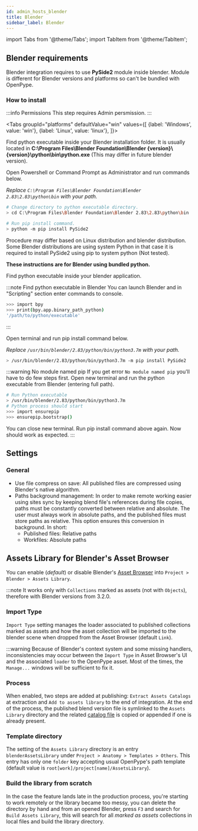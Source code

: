 ```yaml
---
id: admin_hosts_blender
title: Blender
sidebar_label: Blender
---
```


import Tabs from '@theme/Tabs';
import TabItem from '@theme/TabItem';

## Blender requirements
Blender integration requires to use **PySide2** module inside blender. Module is different for Blender versions and platforms so can't be bundled with OpenPype.

### How to install

:::info Permissions
This step requires Admin persmission.
:::

<Tabs
  groupId="platforms"
  defaultValue="win"
  values={[
    {label: 'Windows', value: 'win'},
    {label: 'Linux', value: 'linux'},
  ]}>

<TabItem value="win">

Find python executable inside your Blender installation folder. It is usually located in **C:\\Program Files\\Blender Foundation\\Blender {version}\\{version}\\python\\bin\\python.exe** (This may differ in future blender version).

Open Powershell or Command Prompt as Administrator and run commands below.

*Replace `C:\Program Files\Blender Foundation\Blender 2.83\2.83\python\bin` with your path.*

```bash
# Change directory to python executable directory.
> cd C:\Program Files\Blender Foundation\Blender 2.83\2.83\python\bin

# Run pip install command.
> python -m pip install PySide2
```

</TabItem>

<TabItem value="linux">

Procedure may differ based on Linux distribution and blender distribution. Some Blender distributions are using system Python in that case it is required to install PySide2 using pip to system python (Not tested).

**These instructions are for Blender using bundled python.**

Find python executable inside your blender application.

:::note Find python executable in Blender
You can launch Blender and in "Scripting" section enter commands to console.
```bash
>>> import bpy
>>> print(bpy.app.binary_path_python)
'/path/to/python/executable'
```
:::

Open terminal and run pip install command below.

*Replace `/usr/bin/blender/2.83/python/bin/python3.7m` with your path.*
```bash
> /usr/bin/blender/2.83/python/bin/python3.7m -m pip install PySide2
```

:::warning No module named pip
If you get error `No module named pip` you'll have to do few steps first. Open new terminal and run the python executable from Blender (entering full path).
```bash
# Run Python executable
> /usr/bin/blender/2.83/python/bin/python3.7m
# Python process should start
>>> import ensurepip
>>> ensurepip.bootstrap()
```
You can close new terminal. Run pip install command above again. Now should work as expected.
:::

</TabItem>

</Tabs>

## Settings
### General
- Use file compress on save: All published files are compressed using Blender's native algorithm.
- Paths background management: In order to make remote working easier using sites sync by keeping blend file's references during file copies, paths must be constantly converted between relative and absolute. The user must always work in absolute paths, and the published files must store paths as relative. This option ensures this conversion in background. In short:
  - Published files: Relative paths
  - Workfiles: Absolute paths

## Assets Library for Blender's Asset Browser

You can enable (*default*) or disable Blender's [Asset Browser](https://docs.blender.org/manual/en/latest/editors/asset_browser.html) into `Project > Blender > Assets Library`.

:::note
It works only with `Collections` marked as assets (not with `Objects`), therefore with Blender versions from 3.2.0.

### Import Type
`Import Type` setting manages the loader associated to published collections marked as assets and how the asset collection will be imported to the blender scene when dropped from the Asset Browser (default `Link`).

:::warning
Because of Blender's context system and some missing handlers, inconsistencies may occur between the `Import Type` in Asset Browser's UI and the associated `loader` to the OpenPype asset. Most of the times, the `Manage...` windows will be sufficient to fix it.

### Process
When enabled, two steps are added at publishing: `Extract Assets Catalogs` at extraction and `Add to assets library` to the end of integration. At the end of the process, the published blend version file is symlinked to the `Assets Library` directory and the related [catalog file](https://docs.blender.org/manual/en/latest/files/asset_libraries/catalogs.html) is copied or appended if one is already present.

### Template directory
The setting of the `Assets Library` directory is an entry `blenderAssetsLibrary` under `Project > Anatomy > Templates > Others`. This entry has only one `folder` key accepting usual OpenPype's path template (default value is `root[work]/project[name]/AssetsLibrary`).

### Build the library from scratch
In the case the feature lands late in the production process, you're starting to work remotely or the library became too messy, you can delete the directory by hand and from an opened Blender, press `F3` and search for `Build Assets Library`, this will search for all *marked as assets* collections in local files and build the library directory.
